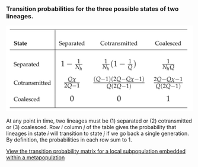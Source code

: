 ### Transition probabilities for the three possible states of two lineages. 

![transition-probability](transition-probability.png)

At any point in time, two lineages must be (1) separated or (2) cotransmitted or (3) coalesced. Row *i* column *j* of the table gives
the probability that lineages in state *i* will transition to state *j* if we go back a single generation. By definition, the probabilities in each row sum to 1.

[View the transition probability matrix for a local subpopulation embedded within a metapopulation](subpop-matrix.md)